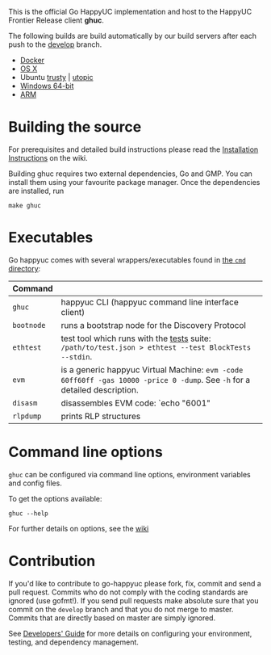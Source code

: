 This is the official Go HappyUC implementation and host to the HappyUC Frontier Release client **ghuc**.

The following builds are build automatically by our build servers after each push to the [develop](https://github.com/happyuc-project/happyuc-go/tree/develop) branch.

* [Docker](https://registry.hub.docker.com/u/happyuc/client-go/)
* [OS X](http://build.ethdev.com/builds/OSX%20Go%20develop%20branch/Mist-OSX-latest.dmg)
* Ubuntu
  [trusty](https://build.ethdev.com/builds/Linux%20Go%20develop%20deb%20i386-trusty/latest/) |
  [utopic](https://build.ethdev.com/builds/Linux%20Go%20develop%20deb%20i386-utopic/latest/)
* [Windows 64-bit](https://build.ethdev.com/builds/Windows%20Go%20develop%20branch/ghuc-Win64-latest.zip)
* [ARM](https://build.ethdev.com/builds/ARM%20Go%20develop%20branch/ghuc-ARM-latest.tar.bz2)

Building the source
===================

For prerequisites and detailed build instructions please read the
[Installation Instructions](https://github.com/happyuc-project/happyuc-go/wiki/Building-HappyUC)
on the wiki.

Building ghuc requires two external dependencies, Go and GMP.
You can install them using your favourite package manager.
Once the dependencies are installed, run

    make ghuc

Executables
===========

Go happyuc comes with several wrappers/executables found in 
[the `cmd` directory](https://github.com/happyuc-project/happyuc-go/tree/develop/cmd):

 Command  |         |
----------|---------|
`ghuc` | happyuc CLI (happyuc command line interface client) |
`bootnode` | runs a bootstrap node for the Discovery Protocol |
`ethtest` | test tool which runs with the [tests](https://github.com/happyuc/tests) suite: `/path/to/test.json > ethtest --test BlockTests --stdin`.
`evm` | is a generic happyuc Virtual Machine: `evm -code 60ff60ff -gas 10000 -price 0 -dump`. See `-h` for a detailed description. |
`disasm` | disassembles EVM code: `echo "6001" | disasm` |
`rlpdump` | prints RLP structures |

Command line options
====================

`ghuc` can be configured via command line options, environment variables and config files.

To get the options available:

    ghuc --help

For further details on options, see the [wiki](https://github.com/happyuc-project/happyuc-go/wiki/Command-Line-Options)

Contribution
============

If you'd like to contribute to go-happyuc please fork, fix, commit and
send a pull request. Commits who do not comply with the coding standards
are ignored (use gofmt!). If you send pull requests make absolute sure that you
commit on the `develop` branch and that you do not merge to master.
Commits that are directly based on master are simply ignored.

See [Developers' Guide](https://github.com/happyuc-project/happyuc-go/wiki/Developers'-Guide)
for more details on configuring your environment, testing, and
dependency management.
